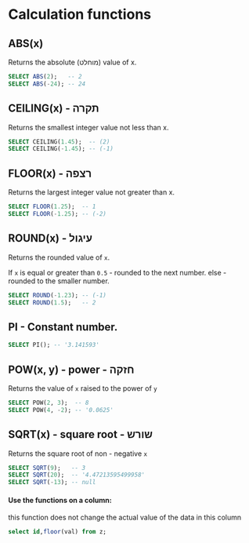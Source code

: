 # Calculation functions

## ABS(x) 
Returns the absolute (מוחלט) value of x. 
```sql 
SELECT ABS(2);   -- 2
SELECT ABS(-24); -- 24
```
## CEILING(x) - תקרה
Returns the smallest integer value not less than x. 
```sql
SELECT CEILING(1.45);  -- (2)
SELECT CEILING(-1.45); -- (-1)
```
## FLOOR(x) - רצפה
Returns the largest integer value not greater than x. 
```sql
SELECT FLOOR(1.25);  -- 1
SELECT FLOOR(-1.25); -- (-2) 
```

## ROUND(x) - עיגול
Returns the rounded value of `x`. 

If `x` is equal or greater than `0.5` - rounded to the next number. else - rounded to the smaller number. 
```sql
SELECT ROUND(-1.23); -- (-1)
SELECT ROUND(1.5);   -- 2
```
## PI - Constant number. 
```sql
SELECT PI(); -- '3.141593'
```

## POW(x, y) - power - חזקה
Returns the value of `x` raised to the power of `y`


```sql
SELECT POW(2, 3);  -- 8
SELECT POW(4, -2); -- '0.0625'
```

## SQRT(x) - square root - שורש
Returns the square root of non - negative `x`
```sql
SELECT SQRT(9);   -- 3
SELECT SQRT(20);  -- '4.47213595499958'
SELECT SQRT(-13); -- null
```
#### Use the functions on a column:
this function does not change the actual value of the data in this column
```sql
select id,floor(val) from z;
```
